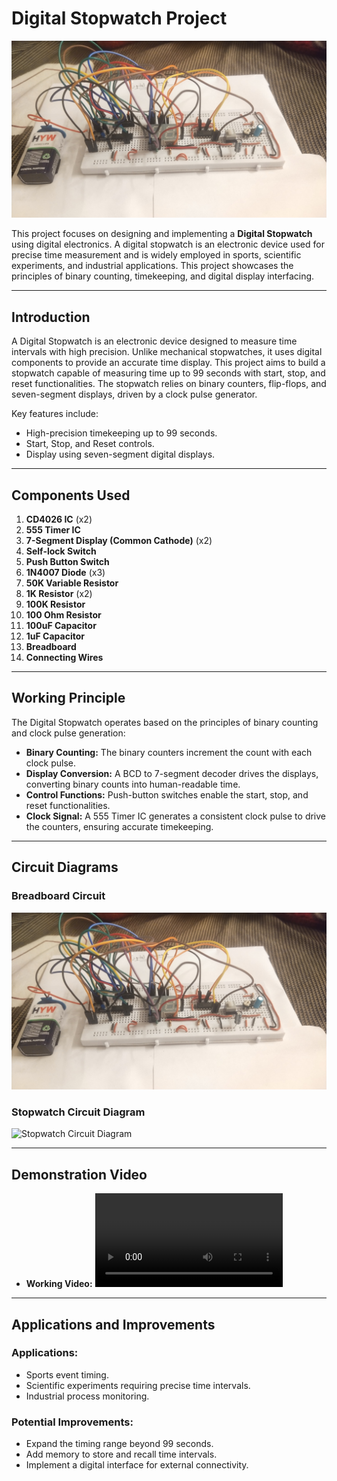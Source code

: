 # Digital Stopwatch Project

![Breadboard Circuit](BreadBoardCircuit.jpeg)

This project focuses on designing and implementing a **Digital Stopwatch** using digital electronics. A digital stopwatch is an electronic device used for precise time measurement and is widely employed in sports, scientific experiments, and industrial applications. This project showcases the principles of binary counting, timekeeping, and digital display interfacing.

---

## Introduction

A Digital Stopwatch is an electronic device designed to measure time intervals with high precision. Unlike mechanical stopwatches, it uses digital components to provide an accurate time display. This project aims to build a stopwatch capable of measuring time up to 99 seconds with start, stop, and reset functionalities. The stopwatch relies on binary counters, flip-flops, and seven-segment displays, driven by a clock pulse generator.

Key features include:

- High-precision timekeeping up to 99 seconds.
- Start, Stop, and Reset controls.
- Display using seven-segment digital displays.

---

## Components Used

1. **CD4026 IC** (x2)
2. **555 Timer IC**
3. **7-Segment Display (Common Cathode)** (x2)
4. **Self-lock Switch**
5. **Push Button Switch**
6. **1N4007 Diode** (x3)
7. **50K Variable Resistor**
8. **1K Resistor** (x2)
9. **100K Resistor**
10. **100 Ohm Resistor**
11. **100uF Capacitor**
12. **1uF Capacitor**
13. **Breadboard**
14. **Connecting Wires**

---

## Working Principle

The Digital Stopwatch operates based on the principles of binary counting and clock pulse generation:

- **Binary Counting:** The binary counters increment the count with each clock pulse.
- **Display Conversion:** A BCD to 7-segment decoder drives the displays, converting binary counts into human-readable time.
- **Control Functions:** Push-button switches enable the start, stop, and reset functionalities.
- **Clock Signal:** A 555 Timer IC generates a consistent clock pulse to drive the counters, ensuring accurate timekeeping.

---

## Circuit Diagrams

### Breadboard Circuit
![Breadboard Circuit](BreadBoardCircuit.jpeg)

### Stopwatch Circuit Diagram
![Stopwatch Circuit Diagram](StopWatchCircuitDiagram.jpeg)

---

## Demonstration Video

- **Working Video:**
  ![Working Video](working.mp4)

---

## Applications and Improvements

### Applications:

- Sports event timing.
- Scientific experiments requiring precise time intervals.
- Industrial process monitoring.

### Potential Improvements:

- Expand the timing range beyond 99 seconds.
- Add memory to store and recall time intervals.
- Implement a digital interface for external connectivity.



